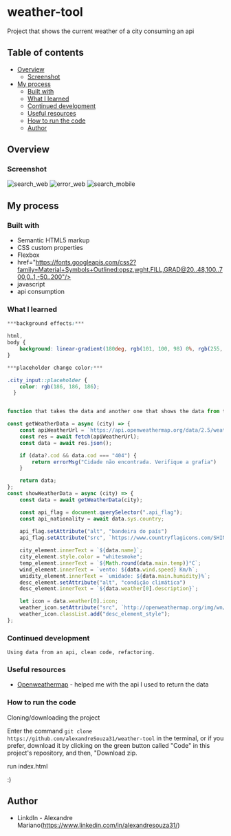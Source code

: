 
# weather-tool

Project that shows the current weather of a city consuming an api

## Table of contents

- [Overview](#overview)
  - [Screenshot](#screenshot)
- [My process](#my-process)
  - [Built with](#built-with)
  - [What I learned](#what-i-learned)
  - [Continued development](#continued-development)
  - [Useful resources](#useful-resources)
  - [How to run the code](#How-to-run-the-code)
  - [Author](#author)

## Overview

### Screenshot

![search_web](https://user-images.githubusercontent.com/112407769/230801591-f10148ae-5e4e-4c78-9037-12742cedfaf3.png)
![error_web](https://user-images.githubusercontent.com/112407769/230801588-167592ab-5335-4668-9fed-14de520dc92f.png)
![search_mobile](https://user-images.githubusercontent.com/112407769/230801593-38c5139e-21a6-4f0d-82de-a278c93a03c2.png)

## My process

### Built with

- Semantic HTML5 markup
- CSS custom properties
- Flexbox
- href="https://fonts.googleapis.com/css2?family=Material+Symbols+Outlined:opsz,wght,FILL,GRAD@20..48,100..700,0..1,-50..200"/>
- javascript
- api consumption

### What I learned

```css 
***background effects:***

html,
body {
    background: linear-gradient(180deg, rgb(101, 100, 98) 0%, rgb(255, 255, 255) 100%);
}

***placeholder change color:***

.city_input::placeholder {
    color: rgb(186, 186, 186);
  }

```
```js

function that takes the data and another one that shows the data from the api:***

const getWeatherData = async (city) => {
    const apiWeatherUrl = `https://api.openweathermap.org/data/2.5/weather?q=${city}&units=metric&appid=${apiKey}&lang=pt_br`
    const res = await fetch(apiWeatherUrl);
    const data = await res.json();

    if (data?.cod && data.cod === "404") {
        return errorMsg("Cidade não encontrada. Verifique a grafia")
    }

    return data;
};
const showWeatherData = async (city) => {
    const data = await getWeatherData(city);

    const api_flag = document.querySelector(".api_flag");
    const api_nationality = await data.sys.country;
    
    api_flag.setAttribute("alt", "bandeira do país")
    api_flag.setAttribute("src", `https://www.countryflagicons.com/SHINY/64/${api_nationality}.png`)

    city_element.innerText = `${data.name}`;
    city_element.style.color = "whitesmoke";
    temp_element.innerText = `${Math.round(data.main.temp)}°C`;
    wind_element.innerText = `vento: ${data.wind.speed} Km/h`;
    umidity_element.innerText = `umidade: ${data.main.humidity}%`;
    desc_element.setAttribute("alt", "condição climática")
    desc_element.innerText = `${data.weather[0].description}`;

    let icon = data.weather[0].icon;
    weather_icon.setAttribute("src", `http://openweathermap.org/img/wn/${icon}@2x.png`);
    weather_icon.classList.add("desc_element_style");
};

```

### Continued development

```
Using data from an api, clean code, refactoring.
```
### Useful resources

- [Openweathermap](https://openweathermap.org/) - helped me with the api I used to return the data

### How to run the code

 Cloning/downloading the project

 Enter the command ```git clone https://github.com/alexandreSouza31/weather-tool``` in the terminal, or if you prefer, download it by clicking on the green button called "Code" in this project's repository, and then, "Download zip.

run index.html

:)

## Author
- LinkdIn - Alexandre Mariano(https://www.linkedin.com/in/alexandresouza31/)

